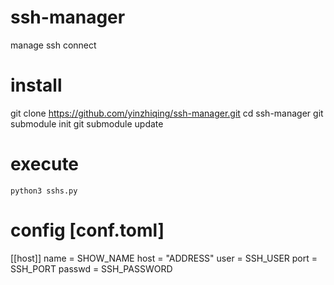 # ssh-manager
manage ssh connect


# install 
  git clone https://github.com/yinzhiqing/ssh-manager.git
  cd ssh-manager
  git submodule init 
  git submodule update

# execute
    python3 sshs.py

#   config [conf.toml]
[[host]]
    name = SHOW_NAME
    host = "ADDRESS"
    user = SSH_USER
    port = SSH_PORT
    passwd = SSH_PASSWORD
